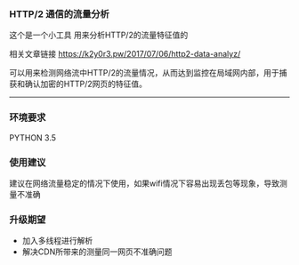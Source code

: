 ### HTTP/2 通信的流量分析

这个是一个小工具
用来分析HTTP/2的流量特征值的

相关文章链接
https://k2y0r3.pw/2017/07/06/http2-data-analyz/


可以用来检测网络流中HTTP/2的流量情况，从而达到监控在局域网内部，用于捕获和确认加密的HTTP/2网页的特征值。

---
### 环境要求
PYTHON 3.5

### 使用建议

建议在网络流量稳定的情况下使用，如果wifi情况下容易出现丢包等现象，导致测量不准确


### 升级期望

* 加入多线程进行解析
* 解决CDN所带来的测量同一网页不准确问题

